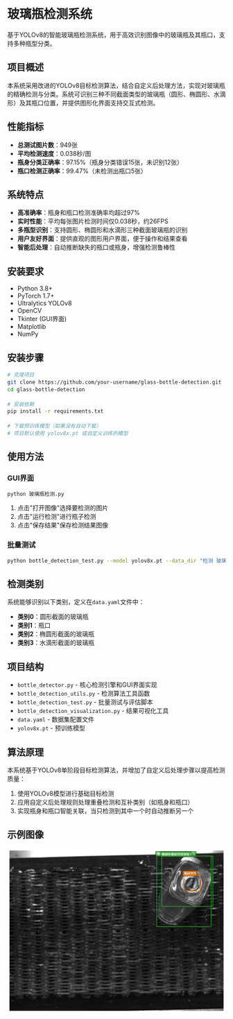 # 玻璃瓶检测系统

基于YOLOv8的智能玻璃瓶检测系统，用于高效识别图像中的玻璃瓶及其瓶口，支持多种瓶型分类。

## 项目概述

本系统采用改进的YOLOv8目标检测算法，结合自定义后处理方法，实现对玻璃瓶的精确检测与分类。系统可识别三种不同截面类型的玻璃瓶（圆形、椭圆形、水滴形）及其瓶口位置，并提供图形化界面支持交互式检测。

## 性能指标

- **总测试图片数**：949张
- **平均检测速度**：0.038秒/图
- **瓶身分类正确率**：97.15%（瓶身分类错误15张，未识别12张）
- **瓶口检测正确率**：99.47%（未检测出瓶口5张）

## 系统特点

- **高准确率**：瓶身和瓶口检测准确率均超过97%
- **实时性能**：平均每张图片检测时间仅0.038秒，约26FPS
- **多瓶型识别**：支持圆形、椭圆形和水滴形三种截面玻璃瓶的识别
- **用户友好界面**：提供直观的图形用户界面，便于操作和结果查看
- **智能后处理**：自动推断缺失的瓶口或瓶身，增强检测鲁棒性

## 安装要求

- Python 3.8+
- PyTorch 1.7+
- Ultralytics YOLOv8
- OpenCV
- Tkinter (GUI界面)
- Matplotlib
- NumPy

## 安装步骤

```bash
# 克隆项目
git clone https://github.com/your-username/glass-bottle-detection.git
cd glass-bottle-detection

# 安装依赖
pip install -r requirements.txt

# 下载预训练模型（如果没有自动下载）
# 项目默认使用 yolov8x.pt 或自定义训练的模型
```

## 使用方法

### GUI界面

```bash
python 玻璃瓶检测.py
```

1. 点击"打开图像"选择要检测的图片
2. 点击"运行检测"进行瓶子检测
3. 点击"保存结果"保存检测结果图像

### 批量测试

```bash
python bottle_detection_test.py --model yolov8x.pt --data_dir "检测 玻璃瓶" --output_dir "detection_results"
```

## 检测类别

系统能够识别以下类别，定义在`data.yaml`文件中：

- **类别0**：圆形截面的玻璃瓶
- **类别1**：瓶口
- **类别2**：椭圆形截面的玻璃瓶
- **类别3**：水滴形截面的玻璃瓶

## 项目结构

- `bottle_detector.py` - 核心检测引擎和GUI界面实现
- `bottle_detection_utils.py` - 检测算法工具函数
- `bottle_detection_test.py` - 批量测试与评估脚本
- `bottle_detection_visualization.py` - 结果可视化工具
- `data.yaml` - 数据集配置文件
- `yolov8x.pt` - 预训练模型

## 算法原理

本系统基于YOLOv8单阶段目标检测算法，并增加了自定义后处理步骤以提高检测质量：

1. 使用YOLOv8模型进行基础目标检测
2. 应用自定义后处理规则处理重叠检测和互补类别（如瓶身和瓶口）
3. 实现瓶身和瓶口智能关联，当只检测到其中一个时自动推断另一个

## 示例图像

![多瓶检测示例](多瓶检测.png)

